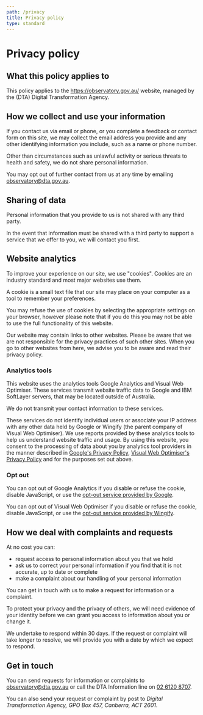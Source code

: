 ```yaml
---
path: /privacy
title: Privacy policy
type: standard
---
```


# Privacy policy

## What this policy applies to

This policy applies to the https://observatory.gov.au/ website, managed by the (DTA) Digital Transformation Agency.

## How we collect and use your information

If you contact us via email or phone, or you complete a feedback or contact form on this site, we may collect the email address you provide and any other identifying information you include, such as a name or phone number.

Other than circumstances such as unlawful activity or serious threats to health and safety, we do not share personal information.

You may opt out of further contact from us at any time by emailing observatory@dta.gov.au.

## Sharing of data

Personal information that you provide to us is not shared with any third party.

In the event that information must be shared with a third party to support a service that we offer to you, we will contact you first.

## Website analytics

To improve your experience on our site, we use "cookies". Cookies are an industry standard and most major websites use them.

A cookie is a small text file that our site may place on your computer as a tool to remember your preferences.

You may refuse the use of cookies by selecting the appropriate settings on your browser, however please note that if you do this you may not be able to use the full functionality of this website.

Our website may contain links to other websites. Please be aware that we are not responsible for the privacy practices of such other sites. When you go to other websites from here, we advise you to be aware and read their privacy policy.

### Analytics tools

This website uses the analytics tools Google Analytics and Visual Web Optimiser. These services transmit website traffic data to Google and IBM SoftLayer servers, that may be located outside of Australia.

We do not transmit your contact information to these services.

These services do not identify individual users or associate your IP address with any other data held by Google or Wingify (the parent company of Visual Web Optimiser). We use reports provided by these analytics tools to help us understand website traffic and usage. By using this website, you consent to the processing of data about you by analytics tool providers in the manner described in [Google's Privacy Policy](http://www.google.com/policies/privacy/), [Visual Web Optimiser's Privacy Policy](https://vwo.com/privacy-policy/) and for the purposes set out above.

### Opt out

You can opt out of Google Analytics if you disable or refuse the cookie, disable JavaScript, or use the [opt-out service provided by Google](https://tools.google.com/dlpage/gaoptout).

You can opt out of Visual Web Optimiser if you disable or refuse the cookie, disable JavaScript, or use the [opt-out service provided by Wingify](https://data.gov.au/?vwo_opt_out=1).

## How we deal with complaints and requests

At no cost you can:

- request access to personal information about you that we hold
- ask us to correct your personal information if you find that it is not accurate, up to date or complete
- make a complaint about our handling of your personal information

You can get in touch with us to make a request for information or a complaint.

To protect your privacy and the privacy of others, we will need evidence of your identity before we can grant you access to information about you or change it.

We undertake to respond within 30 days. If the request or complaint will take longer to resolve, we will provide you with a date by which we expect to respond.

## Get in touch

You can send requests for information or complaints to observatory@dta.gov.au or call the DTA Information line on [02 6120 8707](tel:0261208707).

You can also send your request or complaint by post to _Digital Transformation Agency, GPO Box 457, Canberra, ACT 2601_.

